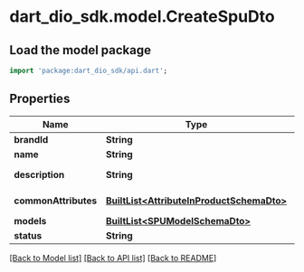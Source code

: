 # dart_dio_sdk.model.CreateSpuDto

## Load the model package
```dart
import 'package:dart_dio_sdk/api.dart';
```

## Properties
Name | Type | Description | Notes
------------ | ------------- | ------------- | -------------
**brandId** | **String** | Brand id | 
**name** | **String** | Spu name | 
**description** | **String** | Spu description | [optional] 
**commonAttributes** | [**BuiltList&lt;AttributeInProductSchemaDto&gt;**](AttributeInProductSchemaDto.md) | Common attributes | [optional] 
**models** | [**BuiltList&lt;SPUModelSchemaDto&gt;**](SPUModelSchemaDto.md) | Models | [optional] 
**status** | **String** | Spu status | [optional] 

[[Back to Model list]](../README.md#documentation-for-models) [[Back to API list]](../README.md#documentation-for-api-endpoints) [[Back to README]](../README.md)


